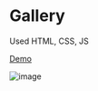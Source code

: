 # Gallery
Used HTML, CSS, JS


[Demo](https://kameiko-n.github.io/gallery/ )


![image](https://user-images.githubusercontent.com/96421604/200853880-7498098f-48f5-4f22-a4fa-9119ab7b4b0b.png)
